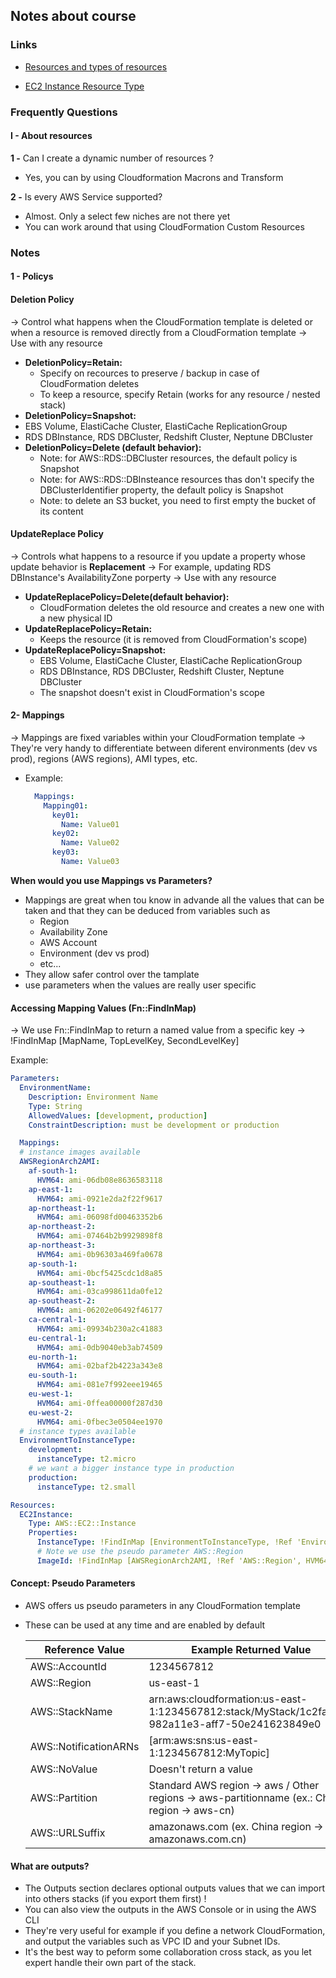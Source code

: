## Notes about course
### Links
* [Resources and types of resources](https://docs.aws.amazon.com/pt_br/AWSCloudFormation/latest/UserGuide/aws-template-resource-type-ref.html)

* [EC2 Instance Resource Type](https://docs.aws.amazon.com/pt_br/AWSCloudFormation/latest/UserGuide/aws-properties-ec2-instance.html)

### Frequently Questions
#### I - About resources
**1 -** Can I create a dynamic number of resources ?
- Yes, you can by using Cloudformation Macrons and Transform

**2 -** Is every AWS Service supported?
- Almost. Only a select few niches are not there yet
- You can work around that using CloudFormation Custom Resources

### Notes

#### 1 - Policys
#### Deletion Policy
-> Control what happens when the CloudFormation template is deleted or when a resource is removed directly from a CloudFormation template
-> Use with any resource
- **DeletionPolicy=Retain:**
  - Specify on recources to preserve / backup in case of CloudFormation deletes
  - To keep a resource, specify Retain (works for any resource / nested stack)
- **DeletionPolicy=Snapshot:**
-   EBS Volume, ElastiCache Cluster, ElastiCache ReplicationGroup
-   RDS DBInstance, RDS DBCluster, Redshift Cluster, Neptune DBCluster
- **DeletionPolicy=Delete (default behavior):**
  - Note: for AWS::RDS::DBCluster resources, the default policy is Snapshot
  - Note: for AWS::RDS::DBInsteance resources thas don't specify the DBClusterIdentifier property, the default policy is Snapshot
  - Note: to delete an S3 bucket, you need to first empty the bucket of its content

#### UpdateReplace Policy
-> Controls what happens to a resource if you update a property whose update behavior is **Replacement**
-> For example, updating RDS DBInstance's AvailabilityZone porperty
-> Use with any resource
- **UpdateReplacePolicy=Delete(default behavior):**
  - CloudFormation deletes the old resource and creates a new one with a new physical ID
- **UpdateReplacePolicy=Retain:**
  - Keeps the resource (it is removed from CloudFormation's scope)
- **UpdateReplacePolicy=Snapshot:**
  - EBS Volume, ElastiCache Cluster, ElastiCache ReplicationGroup
  - RDS DBInstance, RDS DBCluster, Redshift Cluster, Neptune DBCluster
  - The snapshot doesn't exist in CloudFormation's scope

#### 2- Mappings
-> Mappings are fixed variables within your CloudFormation template
-> They're very handy to differentiate between diferent environments (dev vs prod), regions (AWS regions), AMI types, etc.
- Example:

  ```yaml
    Mappings:
      Mapping01:
        key01:
          Name: Value01
        key02:
          Name: Value02
        key03:
          Name: Value03
  ```
 **When would you use Mappings vs Parameters?**
  - Mappings are great when tou know in advande all the values that can be taken and that they can be deduced from variables such as
    - Region
    - Availability Zone
    - AWS Account
    - Environment (dev vs prod)
    - etc...
  - They allow safer control over the tamplate
  - use parameters when the values are really user specific


#### Accessing Mapping Values (Fn::FindInMap)
-> We use Fn::FindInMap to return a named value from a specific key
-> !FindInMap [MapName, TopLevelKey, SecondLevelKey]

Example:
```yaml
Parameters:
  EnvironmentName:
    Description: Environment Name
    Type: String
    AllowedValues: [development, production]
    ConstraintDescription: must be development or production

  Mappings:
  # instance images available
  AWSRegionArch2AMI:
    af-south-1:
      HVM64: ami-06db08e8636583118
    ap-east-1:
      HVM64: ami-0921e2da2f22f9617
    ap-northeast-1:
      HVM64: ami-06098fd00463352b6
    ap-northeast-2:
      HVM64: ami-07464b2b9929898f8
    ap-northeast-3:
      HVM64: ami-0b96303a469fa0678
    ap-south-1:
      HVM64: ami-0bcf5425cdc1d8a85
    ap-southeast-1:
      HVM64: ami-03ca998611da0fe12
    ap-southeast-2:
      HVM64: ami-06202e06492f46177
    ca-central-1:
      HVM64: ami-09934b230a2c41883
    eu-central-1:
      HVM64: ami-0db9040eb3ab74509
    eu-north-1:
      HVM64: ami-02baf2b4223a343e8
    eu-south-1:
      HVM64: ami-081e7f992eee19465
    eu-west-1:
      HVM64: ami-0ffea00000f287d30
    eu-west-2:
      HVM64: ami-0fbec3e0504ee1970
  # instance types available
  EnvironmentToInstanceType:
    development:
      instanceType: t2.micro
    # we want a bigger instance type in production
    production:
      instanceType: t2.small

Resources:
  EC2Instance:
    Type: AWS::EC2::Instance
    Properties:
      InstanceType: !FindInMap [EnvironmentToInstanceType, !Ref 'EnvironmentName', instanceType]
      # Note we use the pseudo parameter AWS::Region
      ImageId: !FindInMap [AWSRegionArch2AMI, !Ref 'AWS::Region', HVM64]
```

#### Concept: Pseudo Parameters

- AWS offers us pseudo parameters in any CloudFormation template
- These can be used at any time and are enabled by default

   | Reference Value | Example Returned Value |
   |---|---|
   | AWS::AccountId | 1234567812 |  
   | AWS::Region | us-east-1 |  
   | AWS::StackName | arn:aws:cloudformation:us-east-1:1234567812:stack/MyStack/1c2fa620-982a11e3-aff7-50e241623849e0 |  
   | AWS::NotificationARNs | [arm:aws:sns:us-east-1:1234567812:MyTopic] |  
   | AWS::NoValue | Doesn't return a value |  
   | AWS::Partition | Standard AWS region -> aws / Other regions -> aws-partitionname (ex.: China region -> aws-cn) |  
   | AWS::URLSuffix | amazonaws.com (ex. China region -> amazonaws.com.cn) |  

#### What are outputs?
- The Outputs section declares optional outputs values that we can import into others stacks (if you export them first) !
- You can also view the outputs in the AWS Console or in using the AWS CLI
- They're very useful for example if you define a network CloudFormation, and output the variables such as VPC ID and your Subnet IDs.
- It's the best way to peform some collaboration cross stack, as you let expert handle their own part of the stack.
